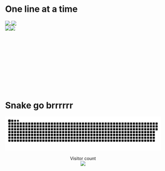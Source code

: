 # One line at a time

<a href="#">
  <img height=200 align="center" src="https://my-stats-43gk.vercel.app/api?username=JancoNel&show_icons=true&theme=radical&hide=contribs,issues&show=discussions_answered&rank_icon=github&include_all_commits=true&card_width=150" />
</a>
<a href="#">
  <img height=200 align="center" src="https://my-stats-43gk.vercel.app/api/top-langs/?username=JancoNel&hide=html,scss,css&langs_count=8&layout=compact&theme=radical&card_width=150" />
</a>

<div>
  <img align="left" height=202 src="https://github-readme-streak-stats-git-main-davids-projects-ad77adcc.vercel.app/?user=JancoNel&theme=radical"/>
  <img align="left" height=97 src="https://github-profile-trophy.vercel.app/?username=JancoNel&theme=radical&no-frame=true&title=Stars,Followers,Commits&column=-1"/>
</div>

<br clear="both" />

# Snake go brrrrrr

<a href=#><img src="contributions.svg"></a>

<p align="center">
  Visitor count<br>
  <img src="https://profile-counter.glitch.me/_JancoNel/count.svg" />
</p>
